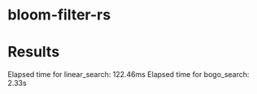 # bloom-filter-rs

# Results
Elapsed time for linear_search: 122.46ms
Elapsed time for bogo_search: 2.33s
